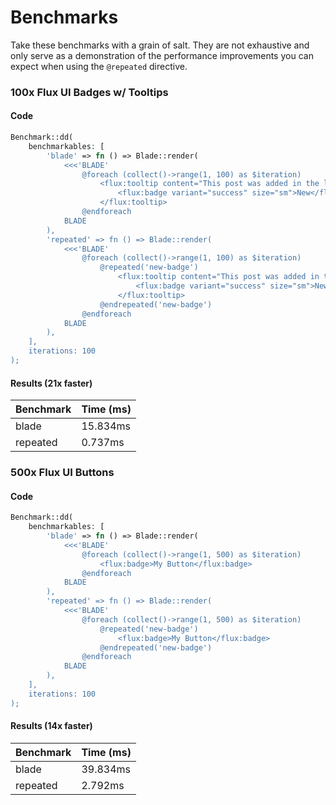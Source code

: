 # Benchmarks
Take these benchmarks with a grain of salt. They are not exhaustive and only serve as a demonstration of the performance improvements you can expect when using the `@repeated` directive.

### 100x Flux UI Badges w/ Tooltips
#### Code
```php
Benchmark::dd(
    benchmarkables: [
        'blade' => fn () => Blade::render(
            <<<'BLADE'
                @foreach (collect()->range(1, 100) as $iteration)
                    <flux:tooltip content="This post was added in the last 24 hours">
                        <flux:badge variant="success" size="sm">New</flux:badge>
                    </flux:tooltip>
                @endforeach
            BLADE
        ),
        'repeated' => fn () => Blade::render(
            <<<'BLADE'
                @foreach (collect()->range(1, 100) as $iteration)
                    @repeated('new-badge')
                        <flux:tooltip content="This post was added in the last 24 hours">
                            <flux:badge variant="success" size="sm">New</flux:badge>
                        </flux:tooltip>
                    @endrepeated('new-badge')
                @endforeach
            BLADE
        ),
    ],
    iterations: 100
);
```

#### Results (21x faster)
| Benchmark | Time (ms) |
| --------- | --------- |
| blade     | 15.834ms  |
| repeated  | 0.737ms   |

### 500x Flux UI Buttons
#### Code
```php
Benchmark::dd(
    benchmarkables: [
        'blade' => fn () => Blade::render(
            <<<'BLADE'
                @foreach (collect()->range(1, 500) as $iteration)
                    <flux:badge>My Button</flux:badge>
                @endforeach
            BLADE
        ),
        'repeated' => fn () => Blade::render(
            <<<'BLADE'
                @foreach (collect()->range(1, 500) as $iteration)
                    @repeated('new-badge')
                        <flux:badge>My Button</flux:badge>
                    @endrepeated('new-badge')
                @endforeach
            BLADE
        ),
    ],
    iterations: 100
);
```

#### Results (14x faster)
| Benchmark | Time (ms) |
| --------- | --------- |
| blade     | 39.834ms  |
| repeated  | 2.792ms   |
